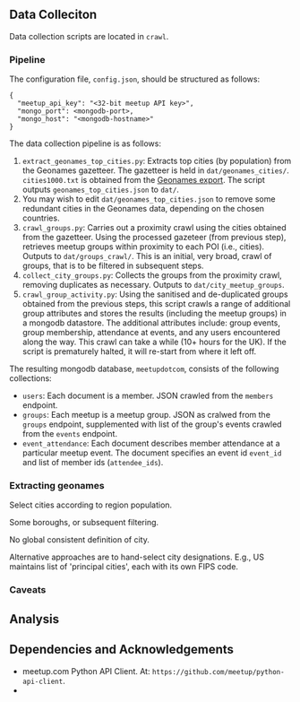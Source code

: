 

## Data Colleciton

Data collection scripts are located in `crawl`.

### Pipeline

The configuration file, `config.json`, should be structured as follows:

```
{
  "meetup_api_key": "<32-bit meetup API key>",
  "mongo_port": <mongodb-port>,
  "mongo_host": "<mongodb-hostname>"
}
```

The data collection pipeline is as follows:

1. `extract_geonames_top_cities.py`: Extracts top cities (by population) from the Geonames gazetteer. The gazetteer is held in `dat/geonames_cities/`. `cities1000.txt` is obtained from the [Geonames export](http://download.geonames.org/export/dump/). The script outputs `geonames_top_cities.json` to `dat/`.
2. You may wish to edit `dat/geonames_top_cities.json` to remove some redundant cities in the Geonames data, depending on the chosen countries.
3. `crawl_groups.py`: Carries out a proximity crawl using the cities obtained from the gazetteer. Using the processed gazeteer (from previous step), retrieves meetup groups within proximity to each POI (i.e., cities). Outputs to `dat/groups_crawl/`. This is an initial, very broad, crawl of groups, that is to be filtered in subsequent steps.
4. `collect_city_groups.py`: Collects the groups from the proximity crawl, removing duplicates as necessary. Outputs to `dat/city_meetup_groups`.
5. `crawl_group_activity.py`: Using the sanitised and de-duplicated groups obtained from the previous steps, this script crawls a range of additional group attributes and stores the results (including the meetup groups) in a mongodb datastore. The additional attributes include: group events, group membership, attendance at events, and any users encountered along the way. This crawl can take a while (10+ hours for the UK). If the script is prematurely halted, it will re-start from where it left off.

The resulting mongodb database, `meetupdotcom`, consists of the following collections:

* `users`: Each document is a member. JSON crawled from the `members` endpoint.
* `groups`: Each meetup is a meetup group. JSON as cralwed from the `groups` endpoint, supplemented with list of the group's events crawled from the `events` endpoint.
* `event_attendance`: Each document describes member attendance at a particular meetup event. The document specifies an event id `event_id` and list of member ids (`attendee_ids`).


### Extracting geonames

Select cities according to region population. 

Some boroughs, or subsequent filtering.

No global consistent definition of city.

Alternative approaches are to hand-select city designations. E.g., US maintains list of 'principal cities', each with its own FIPS code. 


### Caveats


## Analysis



## Dependencies and Acknowledgements

* meetup.com Python API Client. At: `https://github.com/meetup/python-api-client`.
* 
